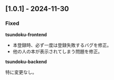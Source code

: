 ## [1.0.1] - 2024-11-30
### Fixed
**tsundoku-frontend**
- 本登録時、必ず一度は登録失敗するバグを修正。
- 他の人の本が表示されてしまう問題を修正。

**tsundoku-backend**

特に変更なし。
